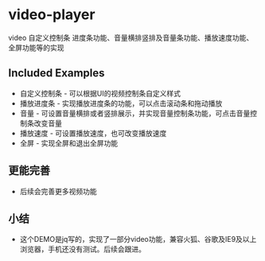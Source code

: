 # video-player
video 自定义控制条 进度条功能、音量横排竖排及音量条功能、播放速度功能、全屏功能等的实现

## Included Examples
* 自定义控制条 - 可以根据UI的视频控制条自定义样式
* 播放进度条 - 实现播放进度条的功能，可以点击滚动条和拖动播放
* 音量 - 可设置音量横排或者竖排展示，并实现音量控制条功能，可点击音量控制条改变音量
* 播放速度 - 可设置播放速度，也可改变播放速度
* 全屏 - 实现全屏和退出全屏功能

## 更能完善
* 后续会完善更多视频功能

## 小结
*  这个DEMO是jq写的，实现了一部分video功能，兼容火狐、谷歌及IE9及以上浏览器，手机还没有测试。后续会跟进。
